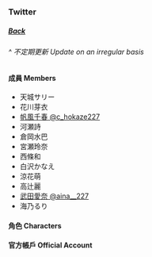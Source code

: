 ### Twitter
##### [Back](../../../readme.md)

<i><h6>^ 不定期更新 Update on an irregular basis</h6></i>

#### 成員 Members
- 天城サリー 
- 花川芽衣 
- [帆風千春 @c_hokaze227](c_hokaze227/List.md)
- 河瀬詩 
- 倉岡水巴 
- 宮瀬玲奈 
- 西條和 
- 白沢かなえ 
- 涼花萌 
- 高辻麗 
- [武田愛奈 @aina__227](aina__227/List.md)
- 海乃るり 

#### 角色 Characters


#### 官方帳戶 Official Account

